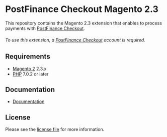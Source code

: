 # PostFinance Checkout Magento 2.3
This repository contains the Magento 2.3 extension that enables to process payments with [PostFinance Checkout](https://www.postfinance.ch/checkout/).

###### To use this extension, a [PostFinance Checkout](https://www.postfinance.ch/checkout/) account is required.

## Requirements

* [Magento 2](https://magento.com/) 2.3.x
* [PHP](http://php.net/) 7.0.2 or later

## Documentation

* [Documentation](https://plugin-documentation.postfinance-checkout.ch/pfpayments/magento-2.3/1.0.63/docs/en/documentation.html)

## License

Please see the [license file](https://github.com/pfpayments/magento-2.3/blob/1.0.63/LICENSE) for more information.